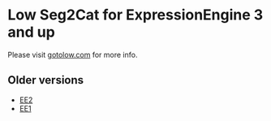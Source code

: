 # Low Seg2Cat for ExpressionEngine 3 and up

Please visit [gotolow.com](http://gotolow.com/addons/low-seg2cat) for more info.

## Older versions

- [EE2](https://github.com/low/low_seg2cat/tree/ee2)
- [EE1](https://github.com/low/low_seg2cat/tree/ee1)